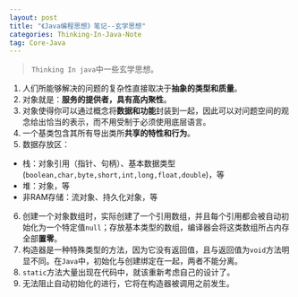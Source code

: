 ```yaml
---
layout: post
title: "《Java编程思想》笔记--玄学思想"
categories: Thinking-In-Java-Note
tag: Core-Java
---
```

> `Thinking In java`中一些玄学思想。

1. 人们所能够解决的问题的复杂性直接取决于**抽象的类型和质量**。
2. 对象就是：**服务的提供者，具有高内聚性**。
3. 对象使得你可以通过概念将**数据和功能**封装到一起，因此可以对问题空间的观念给出恰当的表示，而不用受制于必须使用底层语言。
4. 一个基类包含其所有导出类所**共享的特性和行为**。
5. 数据存放区：
- 栈：对象引用（指针、句柄）、基本数据类型(`boolean,char,byte,short,int,long,float,double`)，等
- 堆：对象，等
- 非RAM存储：流对象、持久化对象，等
6. 创建一个对象数组时，实际创建了一个引用数组，并且每个引用都会被自动初始化为一个特定值`null`；存放基本类型的数组，编译器会将这类数组所占内存全部**置零**。
7. 构造器是一种特殊类型的方法，因为它没有返回值，且与返回值为`void`方法明显不同。在`Java`中，初始化与创建绑定在一起，两者不能分离。
8. `static`方法大量出现在代码中，就该重新考虑自己的设计了。
9. 无法阻止自动初始化的进行，它将在构造器被调用之前发生。